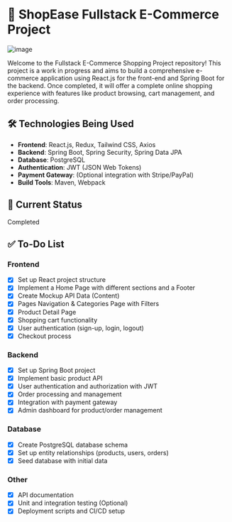 # 🛒 ShopEase Fullstack E-Commerce Project

![image](https://github.com/user-attachments/assets/d623b68b-023e-420f-90c4-143a9285780e)

Welcome to the Fullstack E-Commerce Shopping Project repository! This project is a work in progress and aims to build a comprehensive e-commerce application using React.js for the front-end and Spring Boot for the backend. Once completed, it will offer a complete online shopping experience with features like product browsing, cart management, and order processing.

## 🛠️ Technologies Being Used

- **Frontend**: React.js, Redux, Tailwind CSS, Axios
- **Backend**: Spring Boot, Spring Security, Spring Data JPA
- **Database**: PostgreSQL
- **Authentication**: JWT (JSON Web Tokens)
- **Payment Gateway**: (Optional integration with Stripe/PayPal)
- **Build Tools**: Maven, Webpack

## 🚧 Current Status

Completed

## ✅ To-Do List

### Frontend

- [x] Set up React project structure
- [x] Implement a Home Page with different sections and a Footer
- [x] Create Mockup API Data (Content)
- [x] Pages Navigation & Categories Page with Filters
- [x] Product Detail Page
- [x] Shopping cart functionality
- [x] User authentication (sign-up, login, logout)
- [x] Checkout process

### Backend

- [x] Set up Spring Boot project
- [x] Implement basic product API
- [x] User authentication and authorization with JWT
- [x] Order processing and management
- [x] Integration with payment gateway
- [x] Admin dashboard for product/order management

### Database

- [x] Create PostgreSQL database schema
- [x] Set up entity relationships (products, users, orders)
- [x] Seed database with initial data

### Other

- [x] API documentation
- [x] Unit and integration testing (Optional)
- [x] Deployment scripts and CI/CD setup
